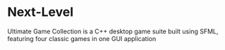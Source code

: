 # Next-Level
Ultimate Game Collection is a C++ desktop game suite built using SFML, featuring four classic games in one GUI application
